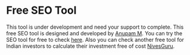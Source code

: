 # Free SEO Tool
This tool is under development and need your support to complete. This free SEO tool is designed and developed by [Anupam M](https://anupammondal.in). You can try the SEO tool for free to check [here](https://bhritick.github.io/seo-tool/). Also you can check another free tool for Indian investors to calculate their investment free of cost [NivesGuru](https://nivesguru.in).
